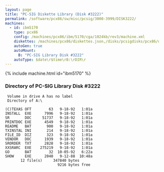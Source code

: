 ```yaml
---
layout: page
title: "PC-SIG Diskette Library (Disk #3222)"
permalink: /software/pcx86/sw/misc/pcsig/3000-3999/DISK3222/
machines:
  - id: ibm5170
    type: pcx86
    config: /machines/pcx86/ibm/5170/cga/1024kb/rev3/machine.xml
    diskettes: /machines/pcx86/diskettes.json,/disks/pcsigdisks/pcx86/diskettes.json
    autoGen: true
    autoMount:
      B: "PC-SIG Library Disk #3222"
    autoType: $date\r$time\rB:\rDIR\r
---
```


{% include machine.html id="ibm5170" %}

### Directory of PC-SIG Library Disk #3222

     Volume in drive A has no label
     Directory of A:\

    (C)TEXAS OFT        63   9-18-92   1:01a
    INSTALL  EXE      7996   9-18-92   1:01a
    SR       DOC     51737   9-18-92   1:01a
    PRINTDOC EXE      4549   9-18-92   1:01a
    README   BAT       900   9-18-92   1:01a
    TXINSTAL INI       214   9-18-92   1:01a
    FILE_ID  DIZ       323   9-18-92   1:01a
    VENDOR   DOC      1939   9-18-92   1:01a
    SRORDER  TXT      2828   9-18-92   1:01a
    XXSRARC  EXE    275219   9-18-92   1:01a
    GO       BAT        32  10-05-92   6:22a
    SHOW     EXE      2040   9-12-88  10:48a
           12 file(s)     347840 bytes
                            9216 bytes free
